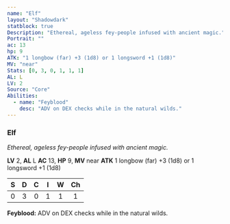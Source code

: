 ```yaml
---
name: "Elf"
layout: "Shadowdark"
statblock: true
Description: "Ethereal, ageless fey-people infused with ancient magic."
Portrait: ""
ac: 13
hp: 9
ATK: "1 longbow (far) +3 (1d8) or 1 longsword +1 (1d8)"
MV: "near"
Stats: [0, 3, 0, 1, 1, 1]
AL: L
LV: 2
Source: "Core"
Abilities:
  - name: "Feyblood"
    desc: "ADV on DEX checks while in the natural wilds."
---
```


### Elf

_Ethereal, ageless fey-people infused with ancient magic._

**LV** 2, **AL** L
**AC** 13, **HP** 9, **MV** near
**ATK** 1 longbow (far) +3 (1d8) or 1 longsword +1 (1d8)

|  S  |  D  |  C  |  I  |  W  |  Ch  |
|:---:|:---:|:---:|:---:|:---:|:----:|
| 0 | 3 | 0 | 1 | 1 | 1 |

**Feyblood:** ADV on DEX checks while in the natural wilds.

